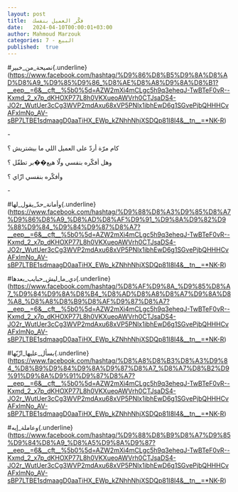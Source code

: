 ```yaml
---
layout: post
title:  فكّر العميل بنفسك
date:   2024-04-10T00:00:01+03:00
author: Mahmoud Marzouk
categories: 7 - البيع
published:  true
---
```

\#نصيحة_من_خبير{.underline}(https://www.facebook.com/hashtag/%D9%86%D8%B5%D9%8A%D8%AD%D8%A9_%D9%85%D9%86_%D8%AE%D8%A8%D9%8A%D8%B1?__eep__=6&__cft__%5b0%5d=AZW2mXi4mCLgc5h9q3eheqJ-TwBTeF0vR--Kxmd_2_x7p_dKHOXP77L8h0VKXueoAWVrh0CTJsaDS4-JO2r_WutUer3cCg3WVP2mdAxu68xVP5PNlx1ibhEwD6g1SGvePjbQHHHCvAFxlmNo_AV-sBP7LTBE1sdmaagD0aaTiHX_EWp_kZNhhNhjXSDQp81I8I4&__tn__=*NK-R)

\-

كام مرّة أردّ على العميل اللي ما بيشتريش ؟

وهل أفكّره بنفسي ولّا هيع��بر تطفّل ؟

وأفكّره بنفسي ازّاي ؟

\-

\#وأمانة_حدّ\_يقول_لها{.underline}(https://www.facebook.com/hashtag/%D9%88%D8%A3%D9%85%D8%A7%D9%86%D8%A9_%D8%AD%D8%AF%D9%91_%D9%8A%D9%82%D9%88%D9%84_%D9%84%D9%87%D8%A7?__eep__=6&__cft__%5b0%5d=AZW2mXi4mCLgc5h9q3eheqJ-TwBTeF0vR--Kxmd_2_x7p_dKHOXP77L8h0VKXueoAWVrh0CTJsaDS4-JO2r_WutUer3cCg3WVP2mdAxu68xVP5PNlx1ibhEwD6g1SGvePjbQHHHCvAFxlmNo_AV-sBP7LTBE1sdmaagD0aaTiHX_EWp_kZNhhNhjXSDQp81I8I4&__tn__=*NK-R)

\#دي_ما_ليش_حبايب_بعدها{.underline}(https://www.facebook.com/hashtag/%D8%AF%D9%8A_%D9%85%D8%A7_%D9%84%D9%8A%D8%B4_%D8%AD%D8%A8%D8%A7%D9%8A%D8%A8_%D8%A8%D8%B9%D8%AF%D9%87%D8%A7?__eep__=6&__cft__%5b0%5d=AZW2mXi4mCLgc5h9q3eheqJ-TwBTeF0vR--Kxmd_2_x7p_dKHOXP77L8h0VKXueoAWVrh0CTJsaDS4-JO2r_WutUer3cCg3WVP2mdAxu68xVP5PNlx1ibhEwD6g1SGvePjbQHHHCvAFxlmNo_AV-sBP7LTBE1sdmaagD0aaTiHX_EWp_kZNhhNhjXSDQp81I8I4&__tn__=*NK-R)

\#بسأل_عليها_ازّيّها{.underline}(https://www.facebook.com/hashtag/%D8%A8%D8%B3%D8%A3%D9%84_%D8%B9%D9%84%D9%8A%D9%87%D8%A7_%D8%A7%D8%B2%D9%91%D9%8A%D9%91%D9%87%D8%A7?__eep__=6&__cft__%5b0%5d=AZW2mXi4mCLgc5h9q3eheqJ-TwBTeF0vR--Kxmd_2_x7p_dKHOXP77L8h0VKXueoAWVrh0CTJsaDS4-JO2r_WutUer3cCg3WVP2mdAxu68xVP5PNlx1ibhEwD6g1SGvePjbQHHHCvAFxlmNo_AV-sBP7LTBE1sdmaagD0aaTiHX_EWp_kZNhhNhjXSDQp81I8I4&__tn__=*NK-R)

\#وعاملة_إيه{.underline}(https://www.facebook.com/hashtag/%D9%88%D8%B9%D8%A7%D9%85%D9%84%D8%A9_%D8%A5%D9%8A%D9%87?__eep__=6&__cft__%5b0%5d=AZW2mXi4mCLgc5h9q3eheqJ-TwBTeF0vR--Kxmd_2_x7p_dKHOXP77L8h0VKXueoAWVrh0CTJsaDS4-JO2r_WutUer3cCg3WVP2mdAxu68xVP5PNlx1ibhEwD6g1SGvePjbQHHHCvAFxlmNo_AV-sBP7LTBE1sdmaagD0aaTiHX_EWp_kZNhhNhjXSDQp81I8I4&__tn__=*NK-R)
